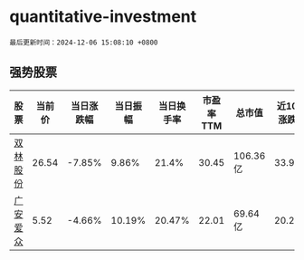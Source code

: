 # quantitative-investment

`最后更新时间：2024-12-06 15:08:10 +0800`

## 强势股票

|股票|当前价|当日涨跌幅|当日振幅|当日换手率|市盈率TTM|总市值|近10日涨跌幅|
|----|----|----|----|----|----|----|----|
|[双林股份](https://xueqiu.com/S/SZ300100)|26.54|-7.85%|9.86%|21.4%|30.45|106.36亿|33.97%|
|[广安爱众](https://xueqiu.com/S/SH600979)|5.52|-4.66%|10.19%|20.47%|22.01|69.64亿|20.26%|
